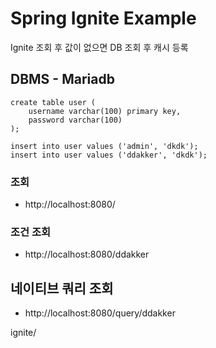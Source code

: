 # Spring Ignite Example

Ignite 조회 후 값이 없으면 DB 조회 후 캐시 등록

## DBMS - Mariadb
```
create table user (
    username varchar(100) primary key,
    password varchar(100)
);

insert into user values ('admin', 'dkdk');
insert into user values ('ddakker', 'dkdk');
```

### 조회
* http://localhost:8080/

### 조건 조회
* http://localhost:8080/ddakker

## 네이티브 쿼리 조회
* http://localhost:8080/query/ddakker

ignite/